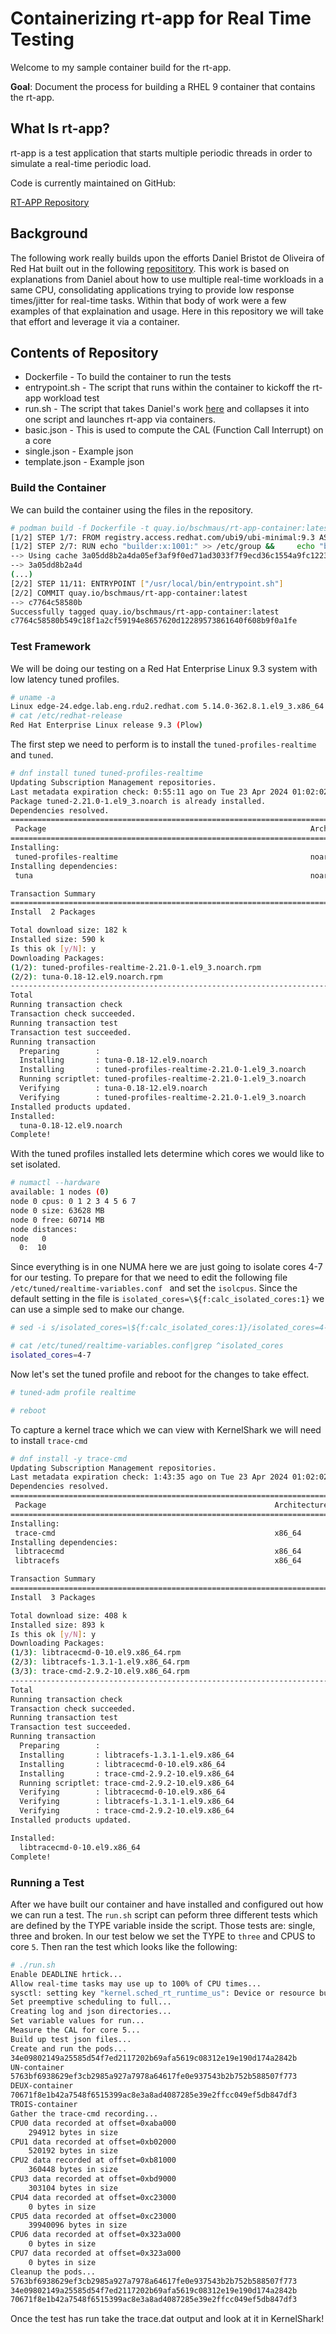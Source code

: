 # Containerizing rt-app for Real Time Testing

Welcome to my sample container build for the rt-app.

**Goal**: Document the process for building a RHEL 9 container that contains the rt-app.

## What Is rt-app?

rt-app is a test application that starts multiple periodic threads in order to
simulate a real-time periodic load.

Code is currently maintained on GitHub:

[RT-APP Repository](https://github.com/scheduler-tools/rt-app)

## Background

The following work really builds upon the efforts Daniel Bristot de Oliveira of Red Hat built out in the following [reposititory](https://gitlab.com/rt-linux-tools/rt_consolidation_ex/-/tree/dirty?ref_type=heads).  This work is based on explanations from Daniel about how to use multiple real-time workloads in a same CPU, consolidating applications trying to provide low response times/jitter for real-time tasks.  Within that body of work were a few examples of that explaination and usage.   Here in this repository we will take that effort and leverage it via a container.

## Contents of Repository

* Dockerfile - To build the container to run the tests
* entrypoint.sh - The script that runs within the container to kickoff the rt-app workload test
* run.sh - The script that takes Daniel's work [here](https://gitlab.com/rt-linux-tools/rt_consolidation_ex/-/tree/dirty?ref_type=heads) and collapses it into one script and launches rt-app via containers.
* basic.json - This is used to compute the CAL (Function Call Interrupt) on a core
* single.json - Example json
* template.json - Example json

### Build the Container

We can build the container using the files in the repository.

~~~bash
# podman build -f Dockerfile -t quay.io/bschmaus/rt-app-container:latest
[1/2] STEP 1/7: FROM registry.access.redhat.com/ubi9/ubi-minimal:9.3 AS builder
[1/2] STEP 2/7: RUN echo "builder:x:1001:" >> /etc/group &&     echo "builder:x:1001:1001:Builder:/home/build:/bin/bash" >> /etc/passwd &&     install -o builder -g builder -m 0700 -d /home/build
--> Using cache 3a05dd8b2a4da05ef3af9f0ed71ad3033f7f9ecd36c1554a9fc12237f39a41a6
--> 3a05dd8b2a4d
(...)
[2/2] STEP 11/11: ENTRYPOINT ["/usr/local/bin/entrypoint.sh"]
[2/2] COMMIT quay.io/bschmaus/rt-app-container:latest
--> c7764c58580b
Successfully tagged quay.io/bschmaus/rt-app-container:latest
c7764c58580b549c18f1a2cf59194e8657620d12289573861640f608b9f0a1fe
~~~

### Test Framework

We will be doing our testing on a Red Hat Enterprise Linux 9.3 system with low latency tuned profiles.  

~~~bash
# uname -a
Linux edge-24.edge.lab.eng.rdu2.redhat.com 5.14.0-362.8.1.el9_3.x86_64 #1 SMP PREEMPT_DYNAMIC Tue Oct 3 11:12:36 EDT 2023 x86_64 x86_64 x86_64 GNU/Linux
# cat /etc/redhat-release
Red Hat Enterprise Linux release 9.3 (Plow)
~~~


The first step we need to perform is to install the `tuned-profiles-realtime` and `tuned`.

~~~bash
# dnf install tuned tuned-profiles-realtime
Updating Subscription Management repositories.
Last metadata expiration check: 0:55:11 ago on Tue 23 Apr 2024 01:02:02 PM EDT.
Package tuned-2.21.0-1.el9_3.noarch is already installed.
Dependencies resolved.
==============================================================================================================================================================================================================================================
 Package                                                           Architecture                                     Version                                                     Repository                                               Size
==============================================================================================================================================================================================================================================
Installing:
 tuned-profiles-realtime                                           noarch                                           2.21.0-1.el9_3                                              beaker-NFV                                               15 k
Installing dependencies:
 tuna                                                              noarch                                           0.18-12.el9                                                 beaker-BaseOS                                           166 k

Transaction Summary
==============================================================================================================================================================================================================================================
Install  2 Packages

Total download size: 182 k
Installed size: 590 k
Is this ok [y/N]: y
Downloading Packages:
(1/2): tuned-profiles-realtime-2.21.0-1.el9_3.noarch.rpm                                                                                                                                                      1.7 MB/s |  15 kB     00:00    
(2/2): tuna-0.18-12.el9.noarch.rpm                                                                                                                                                                             14 MB/s | 166 kB     00:00    
----------------------------------------------------------------------------------------------------------------------------------------------------------------------------------------------------------------------------------------------
Total                                                                                                                                                                                                          14 MB/s | 182 kB     00:00     
Running transaction check
Transaction check succeeded.
Running transaction test
Transaction test succeeded.
Running transaction
  Preparing        :                                                                                                                                                                                                                      1/1 
  Installing       : tuna-0.18-12.el9.noarch                                                                                                                                                                                              1/2 
  Installing       : tuned-profiles-realtime-2.21.0-1.el9_3.noarch                                                                                                                                                                        2/2 
  Running scriptlet: tuned-profiles-realtime-2.21.0-1.el9_3.noarch                                                                                                                                                                        2/2 
  Verifying        : tuna-0.18-12.el9.noarch                                                                                                                                                                                              1/2 
  Verifying        : tuned-profiles-realtime-2.21.0-1.el9_3.noarch                                                                                                                                                                        2/2 
Installed products updated.
Installed:
  tuna-0.18-12.el9.noarch                                                                                    tuned-profiles-realtime-2.21.0-1.el9_3.noarch                                                                          
Complete!
~~~

With the tuned profiles installed lets determine which cores we would like to set isolated.

~~~bash
# numactl --hardware
available: 1 nodes (0)
node 0 cpus: 0 1 2 3 4 5 6 7
node 0 size: 63628 MB
node 0 free: 60714 MB
node distances:
node   0 
  0:  10 
~~~

Since everything is in one NUMA here we are just going to isolate cores 4-7 for our testing.  To prepare for that we need to edit the following file `/etc/tuned/realtime-variables.conf
` and set the `isolcpus`.  Since the default setting in the file is `isolated_cores=\${f:calc_isolated_cores:1}` we can use a simple sed to make our change.

~~~bash
# sed -i s/isolated_cores=\${f:calc_isolated_cores:1}/isolated_cores=4-7/g /etc/tuned/realtime-variables.conf

# cat /etc/tuned/realtime-variables.conf|grep ^isolated_cores
isolated_cores=4-7
~~~

Now let's set the tuned profile and reboot for the changes to take effect.

~~~bash
# tuned-adm profile realtime

# reboot
~~~

To capture a kernel trace which we can view with KernelShark we will need to install `trace-cmd`

~~~bash
# dnf install -y trace-cmd
Updating Subscription Management repositories.
Last metadata expiration check: 1:43:35 ago on Tue 23 Apr 2024 01:02:02 PM EDT.
Dependencies resolved.
==============================================================================================================================================================================================================================================
 Package                                                   Architecture                                         Version                                                     Repository                                                   Size
==============================================================================================================================================================================================================================================
Installing:
 trace-cmd                                                 x86_64                                               2.9.2-10.el9                                                beaker-BaseOS                                               233 k
Installing dependencies:
 libtracecmd                                               x86_64                                               0-10.el9                                                    beaker-BaseOS                                               100 k
 libtracefs                                                x86_64                                               1.3.1-1.el9                                                 beaker-BaseOS                                                75 k

Transaction Summary
==============================================================================================================================================================================================================================================
Install  3 Packages

Total download size: 408 k
Installed size: 893 k
Is this ok [y/N]: y
Downloading Packages:
(1/3): libtracecmd-0-10.el9.x86_64.rpm                                                                                                                                                                        6.4 MB/s | 100 kB     00:00    
(2/3): libtracefs-1.3.1-1.el9.x86_64.rpm                                                                                                                                                                      4.2 MB/s |  75 kB     00:00    
(3/3): trace-cmd-2.9.2-10.el9.x86_64.rpm                                                                                                                                                                       11 MB/s | 233 kB     00:00    
----------------------------------------------------------------------------------------------------------------------------------------------------------------------------------------------------------------------------------------------
Total                                                                                                                                                                                                          19 MB/s | 408 kB     00:00     
Running transaction check
Transaction check succeeded.
Running transaction test
Transaction test succeeded.
Running transaction
  Preparing        :                                                                                                                                                                                                                      1/1 
  Installing       : libtracefs-1.3.1-1.el9.x86_64                                                                                                                                                                                        1/3 
  Installing       : libtracecmd-0-10.el9.x86_64                                                                                                                                                                                          2/3 
  Installing       : trace-cmd-2.9.2-10.el9.x86_64                                                                                                                                                                                        3/3 
  Running scriptlet: trace-cmd-2.9.2-10.el9.x86_64                                                                                                                                                                                        3/3 
  Verifying        : libtracecmd-0-10.el9.x86_64                                                                                                                                                                                          1/3 
  Verifying        : libtracefs-1.3.1-1.el9.x86_64                                                                                                                                                                                        2/3 
  Verifying        : trace-cmd-2.9.2-10.el9.x86_64                                                                                                                                                                                        3/3 
Installed products updated.

Installed:
  libtracecmd-0-10.el9.x86_64                                                  libtracefs-1.3.1-1.el9.x86_64                                                  trace-cmd-2.9.2-10.el9.x86_64                                                 
Complete!
~~~

### Running a Test

After we have built our container and have installed and configured out how we can run a test.  The `run.sh` script can peform three different tests which are defined by the TYPE variable inside the script.  Those tests are: single, three and broken.  In our test below we set the TYPE to `three` and CPUS to core `5`.   Then ran the test which looks like the following:

~~~bash
# ./run.sh
Enable DEADLINE hrtick...
Allow real-time tasks may use up to 100% of CPU times...
sysctl: setting key "kernel.sched_rt_runtime_us": Device or resource busy
Set preemptive scheduling to full...
Creating log and json directories...
Set variable values for run...
Measure the CAL for core 5...
Build up test json files...
Create and run the pods...
34e09802149a25585d54f7ed2117202b69afa5619c08312e19e190d174a2842b
UN-container
5763bf6938629ef3cb2985a927a7978a64617fe0e937543b2b752b588507f773
DEUX-container
70671f8e1b42a7548f6515399ac8e3a8ad4087285e39e2ffcc049ef5db847df3
TROIS-container
Gather the trace-cmd recording...
CPU0 data recorded at offset=0xaba000
    294912 bytes in size
CPU1 data recorded at offset=0xb02000
    520192 bytes in size
CPU2 data recorded at offset=0xb81000
    360448 bytes in size
CPU3 data recorded at offset=0xbd9000
    303104 bytes in size
CPU4 data recorded at offset=0xc23000
    0 bytes in size
CPU5 data recorded at offset=0xc23000
    39940096 bytes in size
CPU6 data recorded at offset=0x323a000
    0 bytes in size
CPU7 data recorded at offset=0x323a000
    0 bytes in size
Cleanup the pods...
5763bf6938629ef3cb2985a927a7978a64617fe0e937543b2b752b588507f773
34e09802149a25585d54f7ed2117202b69afa5619c08312e19e190d174a2842b
70671f8e1b42a7548f6515399ac8e3a8ad4087285e39e2ffcc049ef5db847df3
~~~

Once the test has run take the trace.dat output and look at it in KernelShark!

